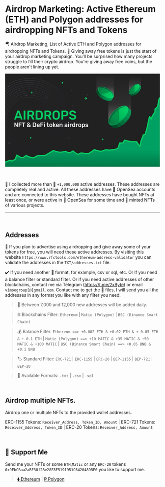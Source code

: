 # Airdrop Marketing: Active Ethereum (ETH) and Polygon addresses for airdropping NFTs and Tokens
🪂 Airdrop Marketing, List of Active ETH and Polygon addresses for airdropping NFTs and Tokens. 🎁 Giving away free tokens is just the start of your airdrop marketing campaign. You'll be surprised how many projects struggle to fill their crypto airdrop. You're giving away free coins, but the people aren't lining up yet.

<p align="center">
  <img src="https://github.com/3xByte/Airdrop-Marketing/blob/main/Banner/326489232.jpg" width="720" title="hover text">
</p>

<br>

📁 I collected more than 🚀 `+1,000,000` active addresses. These addresses are completely real and active. All these addresses have 🌊 OpenSea accounts and are connected to this website. These addresses have bought NFTs at least once, or were active in 🌊 OpenSea for some time and 💎 minted NFTs of various projects.

-------------------

<br>

## Addresses
🎯 If you plan to advertise using airdropping and give away some of your tokens for free, you will need these active addresses. By visiting this website `https://www.rfctools.com/ethereum-address-validator` you can validate the addresses in the `TXT/addresses.txt` file.

✔️ If you need another 💾 format, for example, csv or sql, etc. Or If you need a balance filter or standard filter. Or if you need active addresses of other blockchains, contact me via Telegram (https://t.me/2xByte) or email `vimoogroup[@]gmail.com`. Contact me to get the 📁 files, I will send you all the addresses in any format you like with any filter you need. 

> 🔮 Between 7,000 and 12,000 new addresses will be added daily.

> ⛓️ Blockchains Filter: `Ethereum` | `Matic (Polygon)` | `BSC (Binance Smart Chain)`

> 💰 Balance Filter: `Ethereum ==> +0.002 ETH & +0.02 ETH & + 0.05 ETH & + 0.1 ETH` | `Matic (Polygon) ==> +10 MATIC & +35 MATIC & +50 MATIC & +100 MATIC` | `BSC (Binance Smart Chain) ==> +0.05 BNB & +0.1 BNB`

> 🏷️ Standard Filter: `ERC-721` | `ERC-1155` | `ERC-20` | `BEP-1155` | `BEP-721` | `BEP-20`

> 💾 Available Formats: `.txt` | `.csv` | `.sql`


<br>


## Airdrop multiple NFTs.
Airdrop one or multiple NFTs to the provided wallet addresses.

  ERC-1155 Tokens: `Receiver_Address, Token_ID, Amount` | ERC-721 Tokens: `Receiver_Address, Token_ID` | ERC-20 Tokens: `Receiver_Address, Amount`
  

<br>


## 🍕 Support Me
  Send me your NFTs or some `ETH`,`Matic` or any `ERC-20` tokens `0x9FbCBaa2aBF38f28e28F8F5191951C642048D5E0` you like to support me.

> [⧫ Ethereum](https://etherscan.io/address/0x9FbCBaa2aBF38f28e28F8F5191951C642048D5E0)  |  [₱ Polygon](https://polygonscan.com/address/0x9FbCBaa2aBF38f28e28F8F5191951C642048D5E0)
